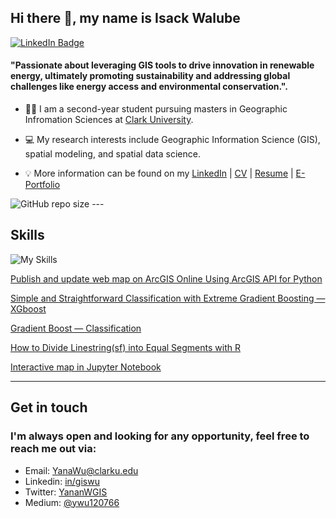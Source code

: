 
## **Hi there 👋, my name is Isack Walube**

[![LinkedIn Badge](https://img.shields.io/badge/My-LinkedIn-blue)](https://www.linkedin.com/in/isack-walube-458876217/)


#### **"Passionate about leveraging GIS tools to drive innovation in renewable energy, ultimately promoting sustainability and addressing global challenges like energy access and environmental conservation.".** 
+ 👩‍🏫 I am a second-year student pursuing masters in Geographic Infromation Sciences at [Clark University](https://www.clarku.edu/departments/geography/).


+ 💻 My research interests include Geographic Information Science (GIS), spatial modeling, and spatial data science.

+ 💡 More information can be found on my [LinkedIn](https://www.linkedin.com/in/isack-walube-458876217) | [CV](https://gisynw.github.io/YananWu-Files/YananWu_CV.pdf) | [Resume](https://gisynw.github.io/YananWu-Files/YananWu_Resume.pdf) | [E-Portfolio](https://walubeisack.weebly.com/)

<img alt="GitHub repo size" src="https://img.shields.io/github/repo-size/walubeisack/gisiw">
---

## **Skills**
![My Skills](https://skillicons.dev/icons?i=js,py,r,html,css)


[Publish and update web map on ArcGIS Online Using ArcGIS API for Python](https://ywu120766.medium.com/publish-a-web-map-on-arcgis-online-using-arcgis-api-for-python-a7b3dc639ed7)

[Simple and Straightforward Classification with Extreme Gradient Boosting — XGboost](https://ywu120766.medium.com/simple-and-straightforward-classification-with-extreme-gradient-boosting-xgboost-e88257dbe9a7)

[Gradient Boost — Classification](https://ywu120766.medium.com/gradient-boost-classification-bc1faf0a3dbe)

[How to Divide Linestring(sf) into Equal Segments with R](https://ywu120766.medium.com/how-to-divide-linestring-sf-into-equal-segments-with-r-935a9ebaec7a)

[Interactive map in Jupyter Notebook](https://ywu120766.medium.com/ipyleaflet-ipywidgets-interactive-map-in-jupyter-notebook-a6ba76586cb5)

---

## Get in touch
### **I'm always open and looking for any opportunity, feel free to reach me out via:<br />**
- Email: [YanaWu@clarku.edu](mailto:iwalube@clarku.edu)<br />
- Linkedin: [in/giswu]((https://www.linkedin.com/in/isack-walube-458876217))<br />
- Twitter: [YananWGIS](https://twitter.com/YananWGIS)<br />
- Medium: [@ywu120766](https://medium.com/@ywu120766)








